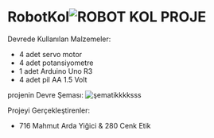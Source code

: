# RobotKol![ROBOT KOL PROJE](https://github.com/WOR35/RobotKol/assets/133985542/53e51884-049d-436e-96f1-eced68ef8344)

Devrede Kullanılan Malzemeler: 
* 4 adet servo motor
* 4 adet potansiyometre
* 1 adet Arduino Uno R3
* 4 adet pil AA 1.5 Volt
                                

projenin Devre Şeması:
![şematikkkksss](https://github.com/WOR35/RobotKol/assets/133985542/8c8c75ef-e4d5-4276-b1d9-d9d04ddf268f)


Projeyi Gerçekleştirenler: 
 * 716 Mahmut Arda Yiğici & 280 Cenk Etik
